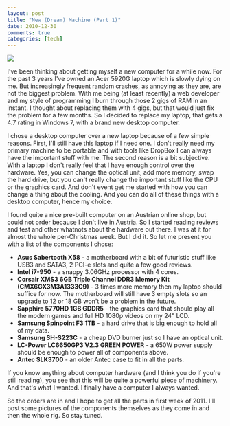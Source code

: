 ```yaml
---
layout: post
title: "New (Dream) Machine (Part 1)"
date: 2010-12-30
comments: true
categories: [tech]
---
```


![][img]

I've been thinking about getting myself a new computer for a while now. For the past 3 years I've owned an Acer 5920G laptop which is slowly dying on me. But increasingly frequent random crashes, as annoying as they are, are not the biggest problem. With me being (at least recently) a web developer and my style of programming I burn through those 2 gigs of RAM in an instant. I thought about replacing them with 4 gigs, but that would just fix the problem for a few months. So I decided to replace my laptop, that gets a 4.7 rating in Windows 7, with a brand new desktop computer.

I chose a desktop computer over a new laptop because of a few simple reasons. First, I'll still have this laptop if I need one. I don't really need my primary machine to be portable and with tools like DropBox I can always have the important stuff with me. The second reason is a bit subjective. With a laptop I don't really feel that I have enough control over the hardware. Yes, you can change the optical unit, add more memory, swap the hard drive, but you can't really change the important stuff like the CPU or the graphics card. And don't event get me started with how you can change a thing about the cooling. And you can do all of these things with a desktop computer, hence my choice.

I found quite a nice pre-built computer on an Austrian online shop, but could not order because I don't live in Austria. So I started reading reviews and test and other whatnots about the hardware out there. I was at it for almost the whole per-Christmas week. But I did it. So let me present you with a list of the components I chose:

- **Asus Sabertooth X58** - a motherboard with a bit of futuristic stuff like USB3 and SATA3, 2 PCI-e slots and quite a few good reviews.
- **Intel i7-950** - a snappy 3.06GHz processor with 4 cores.
- **Corsair XMS3 6GB Triple Channel DDR3 Memory Kit (CMX6GX3M3A1333C9)** - 3 times more memory then my laptop should suffice for now. The motherboard will still have 3 empty slots so an upgrade to 12 or 18 GB won't be a problem in the future.
- **Sapphire 5770HD 1GB GDDR5** - the graphics card that should play all the modern games and full HD 1080p videos on my 24" LCD.
- **Samsung Spinpoint F3 1TB** - a hard drive that is big enough to hold all of my data.
- **Samsung SH-S223C** - a cheap DVD burner just so I have an optical unit.
- **LC-Power LC6650GP3 V2.3 GREEN POWER** - a 650W power supply should be enough to power all of components above.
- **Antec SLK3700** - an older Antec case to fit in all the parts.

If you know anything about computer hardware (and I think you do if you're still reading), you see that this will be quite a powerful piece of machinery. And that's what I wanted. I finally have a computer I always wanted.

So the orders are in and I hope to get all the parts in first week of 2011. I'll post some pictures of the components themselves as they come in and then the whole rig. So stay tuned.

[img]: /images/dream-machine.jpg
